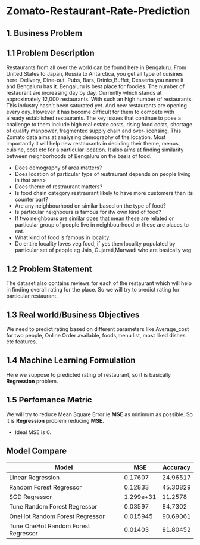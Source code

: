 # Zomato-Restaurant-Rate-Prediction

## 1. Business Problem

## 1.1 Problem Description

Restaurants from all over the world can be found here in Bengaluru. From United States to Japan, Russia to Antarctica, you get all type of cuisines here. Delivery, Dine-out, Pubs, Bars, Drinks,Buffet, Desserts you name it and Bengaluru has it. Bengaluru is best place for foodies. The number of restaurant are increasing day by day. Currently which stands at approximately 12,000 restaurants. With such an high number of restaurants. This industry hasn't been saturated yet. And new restaurants are opening every day. However it has become difficult for them to compete with already established restaurants. The key issues that continue to pose a challenge to them include high real estate costs, rising food costs, shortage of quality manpower, fragmented supply chain and over-licensing. This Zomato data aims at analysing demography of the location. Most importantly it will help new restaurants in deciding their theme, menus, cuisine, cost etc for a particular location. It also aims at finding similarity between neighborhoods of Bengaluru on the basis of food. 

- Does demography of area matters?
- Does location of particular type of restraurant depends on people living in that area>
- Does theme of restraurant matters?
- Is food chain category restraurant likely to have more customers than its counter part?
- Are any neighbourhood on similar based on the type of food?
- Is particular neighbours is famous for itw own kind of food?
- If two neighbours are similar does that mean these are related or particular group of people live in neighbourhood or these are places to eat.
- What kind of food is famous in locality.
- Do entire locality loves veg food, if yes then locality populated by particular set of people eg Jain, Gujarati,Marwadi who are basically veg.

## 1.2 Problem Statement

The dataset also contains reviews for each of the restaurant which will help in finding overall rating for the place. So we will try to predict rating for particular restaurant.

## 1.3 Real world/Business Objectives

We need to predict rating based on different parameters like Average_cost for two people, Online Order available, foods,menu list, most liked dishes etc features.

## 1.4 Machine Learning Formulation
Here we suppose to predicted rating of restaurant, so it is basically **Regression** problem.

## 1.5 Perfomance Metric
We will try to reduce Mean Square Error ie **MSE** as minimum as possible. So it is **Regression** problem reducing **MSE**.
- Ideal MSE is 0.

## Model Compare

|                Model                |    MSE    | Accuracy |
|-------------------------------------|-----------|----------|
|          Linear Regression          |  0.17607  | 24.96517 |
|       Random Forest Regressor       |  0.12833  | 45.30829 |
|            SGD Regressor            | 1.299e+31 | 11.2578  |
|    Tune Random Forest Regressor     |  0.03597  | 84.7302  |
|   OneHot Random Forest Regressor    |  0.015945 | 90.69061 |
| Tune OneHot Random Forest Regressor |  0.01403  | 91.80452 |


